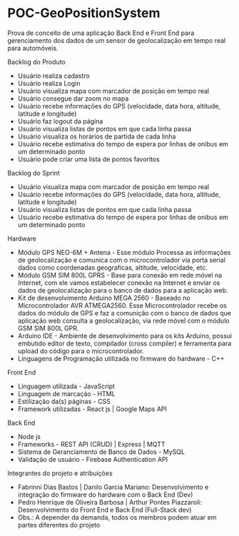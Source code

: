 # POC-GeoPositionSystem
Prova de conceito de uma aplicação Back End e Front End para gerenciamento dos dados de um sensor de geolocalização em tempo real para automóveis.

Backlog do Produto

- Usuário realiza cadastro
- Usuário realiza Login
- Usuário visualiza mapa com marcador de posição em tempo real
- Usuário consegue dar zoom no mapa
- Usuário recebe informações do GPS (velocidade, data hora, altitude, latitude e longitude)
- Usuário faz logout da página
- Usuário visualiza listas de pontos em que cada linha passa
- Usuário visualiza os horários de partida de cada linha
- Usuário recebe estimativa do tempo de espera por linhas de onibus em um determinado ponto
- Usuário pode criar uma lista de pontos favoritos

Backlog do Sprint
- Usuário visualiza mapa com marcador de posição em tempo real
- Usuário recebe informações do GPS (velocidade, data hora, altitude, latitude e longitude)
- Usuário visualiza listas de pontos em que cada linha passa
- Usuário recebe estimativa do tempo de espera por linhas de onibus em um determinado ponto

Hardware

- Módulo GPS NEO-6M + Antena - Esse módulo Processa as informações de geolocalização e comunica com o microcontrolador via porta serial dados como coordenadas geograficas, altitude, velocidade, etc.
- Módulo GSM SIM 800L GPRS - Base para conexão em rede móvel na Internet, com ele vamos estabelecer conexão na Internet e enviar os dados de geolocalização para o banco de dados para a aplicação web.
- Kit de desenvolvimento Arduino MEGA 2560 - Baseado no Microcontrolador AVR ATMEGA2560. Esse Microcontrolador recebe os dados do módulo de GPS e faz a comunição com o banco de dados que aplicação web consulta a geolocalização, via rede móvel com o módulo GSM SIM 800L GPR.
- Arduino IDE - Ambiente de desenvolvimento  para os kits Arduino, possui embutido editor de texto, compilador (cross compiler) e ferramenta para upload do código para o microcontrolador.
- Linguagens de Programação utilizada no firmware do hardware - C++

Front End

- Linguagem utilizada - JavaScript
- Linguagem de marcação - HTML
- Estilização da(s) páginas - CSS
- Framework utilizadas - React js | Google Maps API 

Back End 

- Node js
- Frameworks - REST API (CRUD) | Express | MQTT
- Sistema de Geranciamento de Banco de Dados - MySQL
- Validação de usuário - Firebase Authentication API

Integrantes do projeto e atribuições

- Fabrinni Dias Bastos | Danilo Garcia Mariano: Desenvolvimento e integração do firmware do hardware com o Back End (Dev)
- Pedro Henrique de Oliveira Barbosa | Arthur Pontes Piazzaroli: Desenvolvimento do Front End e Back End (Full-Stack dev)
- Obs.: A depender da demanda, todos os membros podem atuar em partes diferentes do projeto 


